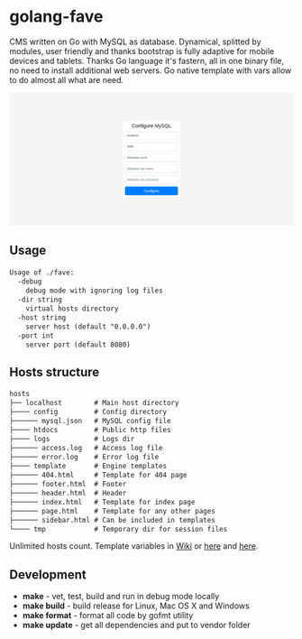 # golang-fave
CMS written on Go with MySQL as database. Dynamical, splitted by modules, user friendly and thanks bootstrap is fully adaptive for mobile devices and tablets. Thanks Go language it's fastern, all in one binary file, no need to install additional web servers. Go native template with vars allow to do almost all what are need.

![](testdata/screenshots.gif)

## Usage
```
Usage of ./fave:
  -debug
    debug mode with ignoring log files
  -dir string
    virtual hosts directory
  -host string
    server host (default "0.0.0.0")
  -port int
    server port (default 8080)
```

## Hosts structure
```
hosts
├── localhost        # Main host directory
├──── config         # Config directory
├────── mysql.json   # MySQL config file
├──── htdocs         # Public http files
├──── logs           # Logs dir
├────── access.log   # Access log file
├────── error.log    # Error log file
├──── template       # Engine templates
├────── 404.html     # Template for 404 page
├────── footer.html  # Footer
├────── header.html  # Header
├────── index.html   # Template for index page
├────── page.html    # Template for any other pages
├────── sidebar.html # Can be included in templates
└──── tmp            # Temporary dir for session files
```
Unlimited hosts count. Template variables in [Wiki](https://github.com/vladimirok5959/golang-fave/wiki) or [here](https://github.com/vladimirok5959/golang-fave/wiki/Variables-for-template-($.Data)) and [here](https://github.com/vladimirok5959/golang-fave/wiki/Variables-for-template-($.System)).

## Development
* **make** - vet, test, build and run in debug mode locally
* **make build** - build release for Linux, Mac OS X and Windows
* **make format** - format all code by gofmt utility
* **make update** - get all dependencies and put to vendor folder
